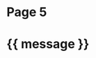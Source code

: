 # Page 5

<div id="example">
	<h1>{{ message }}</h1>
</div>

<script>
	Vue.createApp({
		data() {
			return {
				message: 'Привіт, Vue!',
			};
		},
	}).mount('#example');
</script>
